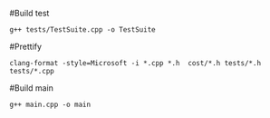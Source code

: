 #Build test

```
g++ tests/TestSuite.cpp -o TestSuite
```

#Prettify
```
clang-format -style=Microsoft -i *.cpp *.h  cost/*.h tests/*.h tests/*.cpp
```

#Build main
```
g++ main.cpp -o main
```